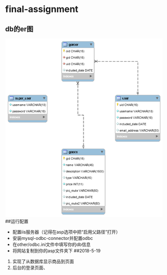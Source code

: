 # final-assignment
## db的er图 ##
![](other/er.png)
##运行配置
 * 配置iis服务器（记得在asp选项中把“启用父路径”打开）
 * 安装mysql-odbc-connector并配置odbc
 * 在other/odbc.ini文件中填写你的db信息
 * 将网站复制到你的asp文件夹下
##2018-5-19
 1. 实现了从数据库显示商品到页面  
 2. 后台的登录页面、  

